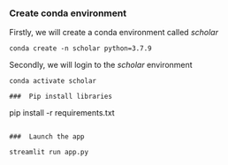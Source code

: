 ### Create conda environment 
Firstly, we will create a conda environment called *scholar*
```
conda create -n scholar python=3.7.9
```
Secondly, we will login to the *scholar* environment
```
conda activate scholar

###  Pip install libraries
```
pip install -r requirements.txt
```

###  Launch the app

streamlit run app.py